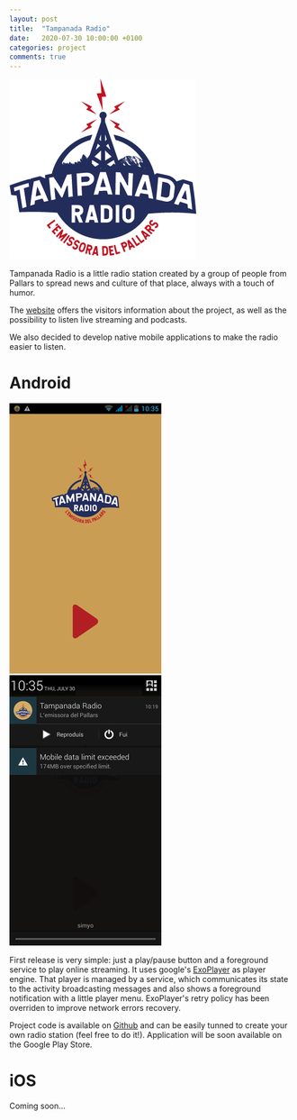 ```yaml
---
layout: post
title:  "Tampanada Radio"
date:   2020-07-30 10:00:00 +0100
categories: project
comments: true
---
```


![Tampanada Radio](/assets/images/tampanadaradio_icon.png)

Tampanada Radio is a little radio station
created by a group of people from Pallars
to spread news and culture of that place,
always with a touch of humor.

The [website](http://tampanadaradio.com) offers the visitors
information about the project, as well as the possibility
to listen live streaming and podcasts.

We also decided to develop native mobile applications
to make the radio easier to listen.

# Android

![Main Activity](/assets/images/tampanadaradio_main_activity.png)
![Foreground Service](/assets/images/tampanadaradio_foreground_service.png)

First release is very simple: just a play/pause button and
a foreground service to play online streaming.
It uses google's [ExoPlayer](https://github.com/google/ExoPlayer)
as player engine.
That player is managed by a service,
which communicates its state to the activity broadcasting messages
and also shows a foreground notification with a little player menu.
ExoPlayer's retry policy has been overriden to improve network errors recovery.

Project code is available on [Github](https://github.com/jordifierro/tampanada-android)
and can be easily tunned to create your own radio station (feel free to do it!).
Application will be soon available on the Google Play Store.

# iOS

Coming soon...
